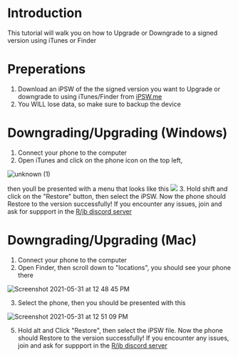 # Introduction
This tutorial will walk you on how to Upgrade or Downgrade to a signed version using iTunes or Finder
# Preperations
1. Download an iPSW of the the signed version you want to Upgrade or downgrade to using iTunes/Finder from [iPSW.me](https://ipsw.me) 
2. You WILL lose data, so make sure to backup the device
# Downgrading/Upgrading (Windows)
1. Connect your phone to the computer
2. Open iTunes and click on the phone icon on the top left,

![unknown (1)](https://user-images.githubusercontent.com/48022799/120173567-cf679400-c20c-11eb-9b47-6f99fe49030c.png)

 then youll be presented with a menu that looks like this ![](https://media.discordapp.net/attachments/688122301975363591/848855487537217576/unknown.png?width=1017&height=237)
 3. Hold shift and click on the "Restore" button, then select the iPSW. 
Now the phone should Restore to the version successfully! If you encounter any issues, join and ask for suppport in the [R/jb discord server](https://discord.gg/gKAHPtwcGd)
# Downgrading/Upgrading (Mac)
1. Connect your phone to the computer
2. Open Finder, then scroll down to "locations", you should see your phone there

![Screenshot 2021-05-31 at 12 48 45 PM](https://user-images.githubusercontent.com/48022799/120175133-8adcf800-c20e-11eb-9756-2e6a47c1c9db.png)

3. Select the phone, then you should be presented with this 

![Screenshot 2021-05-31 at 12 51 09 PM](https://user-images.githubusercontent.com/48022799/120175419-e1e2cd00-c20e-11eb-8282-9f1834703cb3.png)

5. Hold alt and Click "Restore", then select the iPSW file.
Now the phone should Restore to the version successfully! If you encounter any issues, join and ask for suppport in the [R/jb discord server](https://discord.gg/gKAHPtwcGd)
